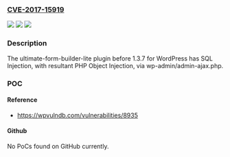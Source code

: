 ### [CVE-2017-15919](https://cve.mitre.org/cgi-bin/cvename.cgi?name=CVE-2017-15919)
![](https://img.shields.io/static/v1?label=Product&message=n%2Fa&color=blue)
![](https://img.shields.io/static/v1?label=Version&message=n%2Fa&color=blue)
![](https://img.shields.io/static/v1?label=Vulnerability&message=n%2Fa&color=brighgreen)

### Description

The ultimate-form-builder-lite plugin before 1.3.7 for WordPress has SQL Injection, with resultant PHP Object Injection, via wp-admin/admin-ajax.php.

### POC

#### Reference
- https://wpvulndb.com/vulnerabilities/8935

#### Github
No PoCs found on GitHub currently.

